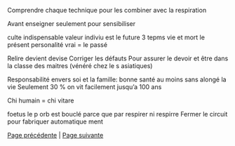 Comprendre chaque technique pour les combiner avec la respiration

Avant enseigner seulement pour sensibiliser

culte indispensable valeur indiviu est le future
3 tepms 
vie et mort le présent
personalité vrai = le passé 

Relire devient devise
Corriger les défauts
Pour assurer le devoir et être dans la classe des maitres (vénéré chez le s asiatiques)

Responsabilité envers soi  et la famille: bonne santé au moins sans alongé la vie 
Seulement 30 % on vit facilement jusqu’a 100 ans

Chi humain = chi vitare 

foetus le p orb est bouclé parce que  par respirer ni respirre
Fermer le circuit pour fabriquer automatique ment


[Page précédente](2024-02-04-05.md) | [Page suivante](2024-02-04-07.md)